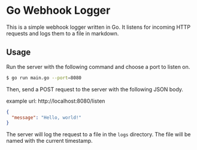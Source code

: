 # Go Webhook Logger

This is a simple webhook logger written in Go. It listens for incoming HTTP requests and logs them to a file in markdown.

## Usage

Run the server with the following command and choose a port to listen on.

```bash
$ go run main.go --port=8080
```
  
Then, send a POST request to the server with the following JSON body.

example url: http://localhost:8080/listen

```json
{
  "message": "Hello, world!"
}
```

The server will log the request to a file in the `logs` directory. The file will be named with the current timestamp.
